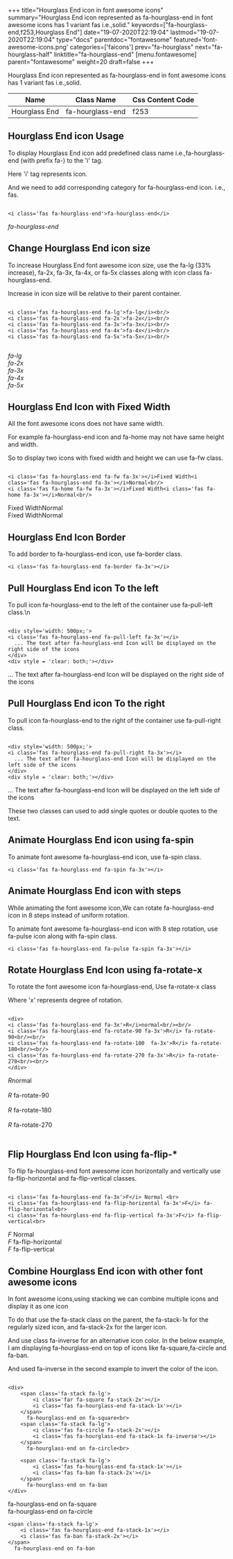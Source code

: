 +++
title="Hourglass End icon in font awesome icons"
summary="Hourglass End icon represented as fa-hourglass-end in font awesome icons has 1 variant fas i.e.,solid."
keywords=["fa-hourglass-end,f253,Hourglass End"]
date="19-07-2020T22:19:04"
lastmod="19-07-2020T22:19:04"
type="docs"
parentdoc="fontawesome"
featured='font-awesome-icons.png'
categories=['faicons']
prev="fa-hourglass"
next="fa-hourglass-half"
linktitle="fa-hourglass-end"
[menu.fontawesome]
parent="fontawesome"
weight=20
draft=false
+++


Hourglass End icon represented as fa-hourglass-end in font awesome icons has 1 variant fas i.e.,solid.

<div class='table-responsive'><table class='table'><thead><tr><th>Name</th><th>Class Name</th><th>Css Content Code</th></tr></thead><tbody><tr><td>Hourglass End</td><td>fa-hourglass-end</td><td>f253</td></tr></tbody></table></div>



## Hourglass End icon Usage

To display Hourglass End icon add predefined class name i.e.,fa-hourglass-end (with prefix fa-) to the 'i' tag.

Here 'i' tag represents icon.

And we need to add corresponding category for fa-hourglass-end icon. i.e., fas.


```

<i class='fas fa-hourglass-end'>fa-hourglass-end</i>
```

<i class='fas fa-hourglass-end'>fa-hourglass-end</i>




## Change Hourglass End icon size
To increase Hourglass End font awesome icon size, use the fa-lg (33% increase), fa-2x, fa-3x, fa-4x, or fa-5x classes along with icon class fa-hourglass-end.

Increase in icon size will be relative to their parent container. 

```

<i class='fas fa-hourglass-end fa-lg'>fa-lg</i><br/>
<i class='fas fa-hourglass-end fa-2x'>fa-2x</i><br/>
<i class='fas fa-hourglass-end fa-3x'>fa-3x</i><br/>
<i class='fas fa-hourglass-end fa-4x'>fa-4x</i><br/>
<i class='fas fa-hourglass-end fa-5x'>fa-5x</i><br/>
            
```

<i class='fas fa-hourglass-end fa-lg'>fa-lg</i><br/>
<i class='fas fa-hourglass-end fa-2x'>fa-2x</i><br/>
<i class='fas fa-hourglass-end fa-3x'>fa-3x</i><br/>
<i class='fas fa-hourglass-end fa-4x'>fa-4x</i><br/>
<i class='fas fa-hourglass-end fa-5x'>fa-5x</i><br/>
            



## Hourglass End Icon with Fixed Width 

All the font awesome icons does not have same width.

For example fa-hourglass-end icon and fa-home may not have same height and width.

So to display two icons with fixed width and height we can use fa-fw class.


```

<i class='fas fa-hourglass-end fa-fw fa-3x'></i>Fixed Width<i class='fas fa-hourglass-end fa-3x'></i>Normal<br/>
<i class='fas fa-home fa-fw fa-3x'></i>Fixed Width<i class='fas fa-home fa-3x'></i>Normal<br/>
```

<i class='fas fa-hourglass-end fa-fw fa-3x'></i>Fixed Width<i class='fas fa-hourglass-end fa-3x'></i>Normal<br/>
<i class='fas fa-home fa-fw fa-3x'></i>Fixed Width<i class='fas fa-home fa-3x'></i>Normal<br/>



## Hourglass End Icon Border 

To add border to fa-hourglass-end icon, use fa-border class.


```
<i class='fas fa-hourglass-end fa-border fa-3x'></i>

```
<i class='fas fa-hourglass-end fa-border fa-3x'></i>





## Pull Hourglass End icon To the left

To pull icon fa-hourglass-end to the left of the container use fa-pull-left class.\n

```

<div style='width: 500px;'>
<i class='fas fa-hourglass-end fa-pull-left fa-3x'></i>
  ... The text after fa-hourglass-end Icon will be displayed on the right side of the icons
</div>
<div style = 'clear: both;'></div>
```

<div style='width: 500px;'>
<i class='fas fa-hourglass-end fa-pull-left fa-3x'></i>
  ... The text after fa-hourglass-end Icon will be displayed on the right side of the icons
</div>
<div style = 'clear: both;'></div>




## Pull Hourglass End icon To the right
To pull icon fa-hourglass-end to the right of the container use fa-pull-right class.

```

<div style='width: 500px;'>
<i class='fas fa-hourglass-end fa-pull-right fa-3x'></i>
  ... The text after fa-hourglass-end Icon will be displayed on the left side of the icons
</div>
<div style = 'clear: both;'></div>
```

<div style='width: 500px;'>
<i class='fas fa-hourglass-end fa-pull-right fa-3x'></i>
  ... The text after fa-hourglass-end Icon will be displayed on the left side of the icons
</div>
<div style = 'clear: both;'></div>

These two classes can used to add single quotes or double quotes to the text.


## Animate Hourglass End icon using fa-spin
To animate font awesome fa-hourglass-end icon, use fa-spin class.

```
<i class='fas fa-hourglass-end fa-spin fa-3x'></i>
```
<i class='fas fa-hourglass-end fa-spin fa-3x'></i>




## Animate Hourglass End icon with steps
While animating the font awesome icon,We can rotate fa-hourglass-end icon in 8 steps instead of uniform rotation.

To animate font awesome fa-hourglass-end icon with 8 step rotation, use fa-pulse icon along with fa-spin class.


```
<i class='fas fa-hourglass-end fa-pulse fa-spin fa-3x'></i>

```
<i class='fas fa-hourglass-end fa-pulse fa-spin fa-3x'></i>





## Rotate Hourglass End Icon using fa-rotate-x
To rotate the font awesome icon fa-hourglass-end, Use fa-rotate-x class

Where 'x' represents degree of rotation.


```

<div>
<i class='fas fa-hourglass-end fa-3x'>R</i>normal<br/><br/>
<i class='fas fa-hourglass-end fa-rotate-90 fa-3x'>R</i> fa-rotate-90<br/><br/> 
<i class='fas fa-hourglass-end fa-rotate-180  fa-3x'>R</i> fa-rotate-180<br/><br/> 
<i class='fas fa-hourglass-end fa-rotate-270 fa-3x'>R</i> fa-rotate-270<br/><br/>
</div>
```

<div>
<i class='fas fa-hourglass-end fa-3x'>R</i>normal<br/><br/>
<i class='fas fa-hourglass-end fa-rotate-90 fa-3x'>R</i> fa-rotate-90<br/><br/> 
<i class='fas fa-hourglass-end fa-rotate-180  fa-3x'>R</i> fa-rotate-180<br/><br/> 
<i class='fas fa-hourglass-end fa-rotate-270 fa-3x'>R</i> fa-rotate-270<br/><br/>
</div>




## Flip Hourglass End Icon using fa-flip-*
To flip fa-hourglass-end font awesome icon horizontally and vertically use fa-flip-horizontal and fa-flip-vertical classes. 

```

<i class='fas fa-hourglass-end fa-3x'>F</i> Normal <br>
<i class='fas fa-hourglass-end fa-flip-horizontal fa-3x'>F</i> fa-flip-horizontal<br>
<i class='fas fa-hourglass-end fa-flip-vertical fa-3x'>F</i> fa-flip-vertical<br>
```

<i class='fas fa-hourglass-end fa-3x'>F</i> Normal <br>
<i class='fas fa-hourglass-end fa-flip-horizontal fa-3x'>F</i> fa-flip-horizontal<br>
<i class='fas fa-hourglass-end fa-flip-vertical fa-3x'>F</i> fa-flip-vertical<br>




## Combine Hourglass End icon with other font awesome icons
In font awesome icons,using stacking we can combine multiple icons and display it as one icon 

To do that use the fa-stack class on the parent, the fa-stack-1x for the regularly sized icon, and fa-stack-2x for the larger icon.

And use class fa-inverse for an alternative icon color. 
In the below example, I am displaying fa-hourglass-end on top of icons like fa-square,fa-circle and fa-ban.

And used fa-inverse in the second example to invert the color of the icon.

```

<div>
    <span class='fa-stack fa-lg'>
        <i class='far fa-square fa-stack-2x'></i>
        <i class='fas fa-hourglass-end fa-stack-1x'></i>
    </span>
      fa-hourglass-end on fa-square<br>
    <span class='fa-stack fa-lg'>
        <i class='fas fa-circle fa-stack-2x'></i>
        <i class='fas fa-hourglass-end fa-stack-1x fa-inverse'></i>
    </span>
      fa-hourglass-end on fa-circle<br>

    <span class='fa-stack fa-lg'>
        <i class='fas fa-hourglass-end fa-stack-1x'></i>
        <i class='fas fa-ban fa-stack-2x'></i>
    </span>
      fa-hourglass-end on fa-ban
</div>
```

<div>
    <span class='fa-stack fa-lg'>
        <i class='far fa-square fa-stack-2x'></i>
        <i class='fas fa-hourglass-end fa-stack-1x'></i>
    </span>
      fa-hourglass-end on fa-square<br>
    <span class='fa-stack fa-lg'>
        <i class='fas fa-circle fa-stack-2x'></i>
        <i class='fas fa-hourglass-end fa-stack-1x fa-inverse'></i>
    </span>
      fa-hourglass-end on fa-circle<br>

    <span class='fa-stack fa-lg'>
        <i class='fas fa-hourglass-end fa-stack-1x'></i>
        <i class='fas fa-ban fa-stack-2x'></i>
    </span>
      fa-hourglass-end on fa-ban
</div>






